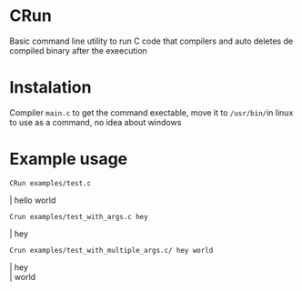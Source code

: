 # CRun
Basic command line utility to run C code that compilers and auto deletes de compiled binary after the exeecution


# Instalation

Compiler `main.c` to get the command exectable, move it to `/usr/bin/`in linux to use as a command, no idea about windows

# Example usage

`CRun examples/test.c`

  |  hello world

`Crun examples/test_with_args.c hey`

  | hey

`Crun examples/test_with_multiple_args.c/ hey world`

  | hey  
  | world
